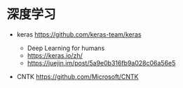 # 深度学习

- keras <https://github.com/keras-team/keras>

  - Deep Learning for humans
  - <https://keras.io/zh/>
  - <https://juejin.im/post/5a9e0b316fb9a028c06a56e5>

- CNTK <https://github.com/Microsoft/CNTK>

